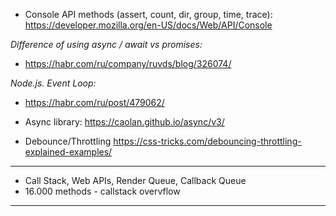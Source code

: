 - Console API methods (assert, count, dir, group, time, trace):
https://developer.mozilla.org/en-US/docs/Web/API/Console

*Difference of using async / await vs promises:*
- https://habr.com/ru/company/ruvds/blog/326074/

*Node.js. Event Loop:*
- https://habr.com/ru/post/479062/

- Async library: https://caolan.github.io/async/v3/
- Debounce/Throttling https://css-tricks.com/debouncing-throttling-explained-examples/

---------------------------
- Call Stack, Web APIs, Render Queue, Callback Queue
- 16.000 methods - callstack overvflow
---------------------------
